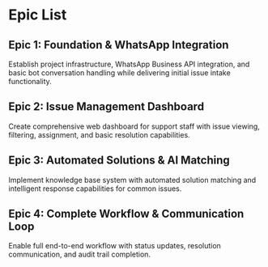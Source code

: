 # Epic List

## Epic 1: Foundation & WhatsApp Integration
Establish project infrastructure, WhatsApp Business API integration, and basic bot conversation handling while delivering initial issue intake functionality.

## Epic 2: Issue Management Dashboard  
Create comprehensive web dashboard for support staff with issue viewing, filtering, assignment, and basic resolution capabilities.

## Epic 3: Automated Solutions & AI Matching
Implement knowledge base system with automated solution matching and intelligent response capabilities for common issues.

## Epic 4: Complete Workflow & Communication Loop
Enable full end-to-end workflow with status updates, resolution communication, and audit trail completion.
